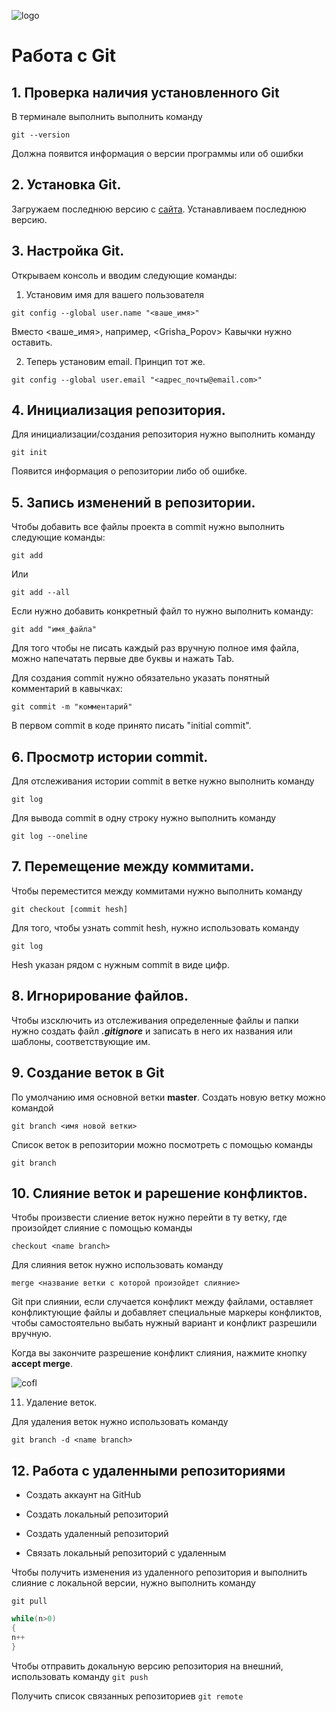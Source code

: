 ![logo](Git-Logo-1788C.png)

# Работа с Git
## 1. Проверка наличия установленного Git
В терминале выполнить выполнить команду 
```
git --version
```
 Должна появится информация о версии программы или об ошибки

## 2. Установка Git.
 Загружаем последнюю версию с [сайта](ссылка). Устанавливаем последнюю версию.

## 3. Настройка Git.
Открываем консоль и вводим следующие команды:

1. Установим имя для вашего пользователя

```
git config --global user.name "<ваше_имя>"
```
Вместо <ваше_имя>, например, <Grisha_Popov>
Кавычки нужно оставить.

2. Теперь установим email. Принцип тот же.
```
git config --global user.email "<адрес_почты@email.com>"
```
## 4. Инициализация репозитория.

Для инициализации/создания репозитория нужно выполнить команду
```
git init
```
Появится информация о репозитории либо об ошибке.

## 5. Запись изменений в репозитории.

Чтобы добавить все файлы проекта в commit нужно выполнить следующие команды:
```
git add
```
Или
```
git add --all
```

Если нужно добавить конкретный файл то нужно выполнить команду:
```
git add "имя_файла"
```
Для того чтобы не писать каждый раз вручную полное имя файла, можно напечатать первые две буквы и нажать Tab.

Для создания commit нужно обязательно указать понятный комментарий в кавычках:
```
git commit -m "комментарий"
```
В первом commit в коде принято писать "initial commit".

## 6. Просмотр истории commit.

Для отслеживания истории commit в ветке нужно выполнить команду
```
git log
```
Для вывода commit в одну строку нужно выполнить команду
```
git log --oneline
```

## 7. Перемещение между коммитами.
 
 Чтобы переместится между коммитами нужно выполнить команду
 ```
 git checkout [commit hesh]
 ```
 Для того, чтобы узнать commit hesh, нужно использовать команду 
 ```
 git log
 ```
 Hesh указан рядом с нужным commit в виде цифр.
 
 ## 8. Игнорирование файлов.

Чтобы изсключить из отслеживания определенные файлы и папки нужно создать файл ***.gitignore*** и записать в него их названия или шаблоны, соответствующие им.

## 9. Создание веток в Git

По умолчанию имя основной ветки **master**. Создать новую ветку можно командой
```
git branch <имя новой ветки>
```
Список веток в репозитории можно посмотреть с помощью команды 
```
git branch
```

## 10. Слияние веток и рарешение конфликтов.

Чтобы произвести слиение веток нужно перейти в ту ветку, где произойдет слияние с помощью команды
```
checkout <name branch>
```
Для слияния веток нужно использовать команду
```
merge <название ветки с которой произойдет слияние>
```
Git при слиянии, если случается конфликт между файлами, оставляет конфликтующие файлы и добавляет специальные маркеры конфликтов, чтобы самостоятельно выбать нужный вариант и конфликт разрешили вручную.

Когда вы закончите разрешение конфликт слияния, нажмите кнопку **accept merge**.

![cofl](Пример.png)

11. Удаление веток.

Для удаления веток нужно использовать команду
```
git branch -d <name branch>
```

## 12. Работа с удаленными репозиториями

- Создать аккаунт на GitHub

- Создать локальный репозиторий

- Создать удаленный репозиторий

- Связать локальный репозиторий с удаленным

Чтобы получить изменения из удаленного репозитория и выполнить слияние с локальной версии, нужно выполнить команду
```bush
git pull
```
```C#
while(n>0)
{
n++
}
```

Чтобы отправить докальную версию репозитория на внешний, использовать команду `git push`

Получить список связанных репозиториев `git remote`